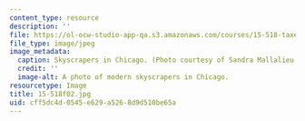```yaml
---
content_type: resource
description: ''
file: https://ol-ocw-studio-app-qa.s3.amazonaws.com/courses/15-518-taxes-and-business-strategy-fall-2002/cff5dc4d0545e629a5268d9d510be65a_15-518f02.jpg
file_type: image/jpeg
image_metadata:
  caption: Skyscrapers in Chicago. (Photo courtesy of Sandra Mallalieu.)
  credit: ''
  image-alt: A photo of modern skyscrapers in Chicago.
resourcetype: Image
title: 15-518f02.jpg
uid: cff5dc4d-0545-e629-a526-8d9d510be65a
---
```

